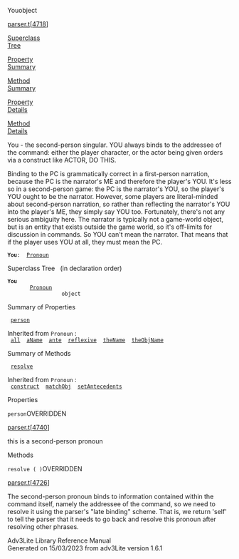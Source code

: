 <span class="title">You</span><span class="type">object</span>

[parser.t](../file/parser.t.html)\[[4718](../source/parser.t.html#4718)\]

[Superclass  
Tree](#_SuperClassTree_)

[Property  
Summary](#_PropSummary_)

[Method  
Summary](#_MethodSummary_)

[Property  
Details](#_Properties_)

[Method  
Details](#_Methods_)

<div class="fdesc">

You - the second-person singular. YOU always binds to the addressee of
the command: either the player character, or the actor being given
orders via a construct like ACTOR, DO THIS.

Binding to the PC is grammatically correct in a first-person narration,
because the PC is the narrator's ME and therefore the player's YOU. It's
less so in a second-person game: the PC is the narrator's YOU, so the
player's YOU ought to be the narrator. However, some players are
literal-minded about second-person narration, so rather than reflecting
the narrator's YOU into the player's ME, they simply say YOU too.
Fortunately, there's not any serious ambiguity here. The narrator is
typically not a game-world object, but is an entity that exists outside
the game world, so it's off-limits for discussion in commands. So YOU
can't mean the narrator. That means that if the player uses YOU at all,
they must mean the PC.

**`You`**` :   `[`Pronoun`](../object/Pronoun.html)

</div>

<span id="_SuperClassTree_"></span>

<div class="mjhd">

<span class="hdln">Superclass Tree</span>   (in declaration order)

</div>

**`You`**  
`         `[`Pronoun`](../object/Pronoun.html)  
`                 object`  
<span id="_PropSummary_"></span>

<div class="mjhd">

<span class="hdln">Summary of Properties</span>  

</div>

` `[`person`](#person)`  `

Inherited from `Pronoun` :  
` `[`all`](../object/Pronoun.html#all)`  `[`aName`](../object/Pronoun.html#aName)`  `[`ante`](../object/Pronoun.html#ante)`  `[`reflexive`](../object/Pronoun.html#reflexive)`  `[`theName`](../object/Pronoun.html#theName)`  `[`theObjName`](../object/Pronoun.html#theObjName)`  `

<span id="_MethodSummary_"></span>

<div class="mjhd">

<span class="hdln">Summary of Methods</span>  

</div>

` `[`resolve`](#resolve)`  `

Inherited from `Pronoun` :  
` `[`construct`](../object/Pronoun.html#construct)`  `[`matchObj`](../object/Pronoun.html#matchObj)`  `[`setAntecedents`](../object/Pronoun.html#setAntecedents)`  `

<span id="_Properties_"></span>

<div class="mjhd">

<span class="hdln">Properties</span>  

</div>

<span id="person"></span>

`person`<span class="rem">OVERRIDDEN</span>

[parser.t](../file/parser.t.html)\[[4740](../source/parser.t.html#4740)\]

<div class="desc">

this is a second-person pronoun

</div>

<span id="_Methods_"></span>

<div class="mjhd">

<span class="hdln">Methods</span>  

</div>

<span id="resolve"></span>

`resolve ( )`<span class="rem">OVERRIDDEN</span>

[parser.t](../file/parser.t.html)\[[4726](../source/parser.t.html#4726)\]

<div class="desc">

The second-person pronoun binds to information contained within the
command itself, namely the addressee of the command, so we need to
resolve it using the parser's "late binding" scheme. That is, we return
'self' to tell the parser that it needs to go back and resolve this
pronoun after resolving other phrases.

</div>

<div class="ftr">

Adv3Lite Library Reference Manual  
Generated on 15/03/2023 from adv3Lite version 1.6.1

</div>
